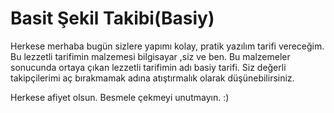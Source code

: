 # Basit Şekil Takibi(Basiy)
Herkese merhaba bugün sizlere yapımı kolay, pratik yazılım tarifi vereceğim. Bu lezzetli tarifimin malzemesi bilgisayar ,siz ve ben. Bu malzemeler sonucunda ortaya çıkan lezzetli tarifimin adı basiy tarifi. Siz değerli takipçilerimi aç bırakmamak adına atıştırmalık olarak düşünebilirsiniz.

Herkese afiyet olsun. Besmele çekmeyi unutmayın. :)
